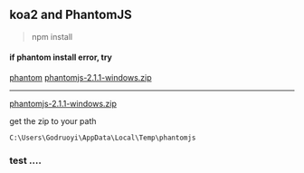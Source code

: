 ## koa2 and PhantomJS




> npm install

#### if phantom install error, try 

[phantom](https://github.com/amir20/phantomjs-node)
[phantomjs-2.1.1-windows.zip](https://bitbucket.org/ariya/phantomjs/downloads/phantomjs-2.1.1-windows.zip)

------

[phantomjs-2.1.1-windows.zip](http://godruoyi.github.io/phantomjs-2.1.1-windows.zip)

get the zip to your path

    C:\Users\Godruoyi\AppData\Local\Temp\phantomjs

###  test ....





